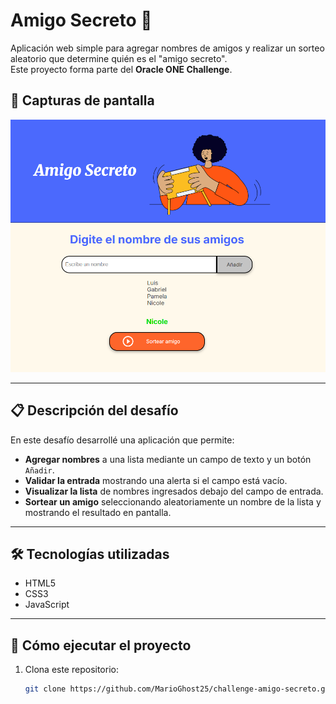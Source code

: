 # Amigo Secreto 🎁

Aplicación web simple para agregar nombres de amigos y realizar un sorteo aleatorio que determine quién es el "amigo secreto".  
Este proyecto forma parte del **Oracle ONE Challenge**.

## 📸 Capturas de pantalla

![Texto alternativo](assets/result.png)


---

## 📋 Descripción del desafío

En este desafío desarrollé una aplicación que permite:
- **Agregar nombres** a una lista mediante un campo de texto y un botón `Añadir`.
- **Validar la entrada** mostrando una alerta si el campo está vacío.
- **Visualizar la lista** de nombres ingresados debajo del campo de entrada.
- **Sortear un amigo** seleccionando aleatoriamente un nombre de la lista y mostrando el resultado en pantalla.

---

## 🛠️ Tecnologías utilizadas
- HTML5
- CSS3
- JavaScript

---

## 🚀 Cómo ejecutar el proyecto
1. Clona este repositorio:
   ```bash
   git clone https://github.com/MarioGhost25/challenge-amigo-secreto.git
